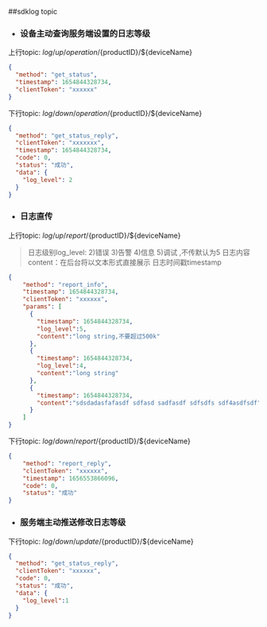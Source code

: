 ##sdklog topic

- ### 设备主动查询服务端设置的日志等级
上行topic: $log/up/operation/${productID}/${deviceName}
```json
{
  "method": "get_status",
  "timestamp": 1654844328734,
  "clientToken": "xxxxxx"
}
```
下行topic: $log/down/operation/${productID}/${deviceName}
```json
{
  "method": "get_status_reply",
  "clientToken": "xxxxxxx",
  "timestamp": 1654844328734,
  "code": 0,
  "status": "成功",
  "data": {
    "log_level": 2
  }
}
```
- ### 日志直传
上行topic: $log/up/report/${productID}/${deviceName}

> 日志级别log_level: 2)错误 3)告警 4)信息 5)调试  ,不传默认为5
> 日志内容content：在后台将以文本形式直接展示
> 日志时间戳timestamp

```json
{                     
    "method": "report_info",    
    "timestamp": 1654844328734,
    "clientToken": "xxxxxx",   
    "params": [
      {
        "timestamp": 1654844328734,
        "log_level":5,
        "content":"long string,不要超过500k"
      },
      {
        "timestamp": 1654844328734,
        "log_level":4,
        "content":"long string"
      },
      {
        "timestamp": 1654844328734,
        "content":"sdsdadasfafasdf sdfasd sadfasdf sdfsdfs sdf4asdfsdf"
      }
    ]
}
```
下行topic: $log/down/report/${productID}/${deviceName}
```json
{
    "method": "report_reply",
    "clientToken": "xxxxxx",
    "timestamp": 1656553866096,
    "code": 0,
    "status": "成功"
}
```
- ### 服务端主动推送修改日志等级
下行topic: $log/down/update/${productID}/${deviceName}
```json
{
  "method": "get_status_reply",
  "clientToken": "xxxxxx",
  "code": 0,
  "status": "成功",
  "data": {
    "log_level":1
  }
}
```